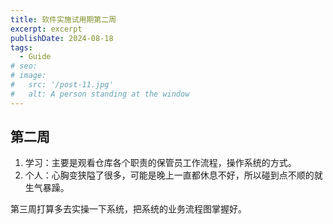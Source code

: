 ```yaml
---
title: 软件实施试用期第二周
excerpt: excerpt
publishDate: 2024-08-18
tags:
  - Guide
# seo:
# image:
#   src: '/post-11.jpg'
#   alt: A person standing at the window
---
```


## 第二周
1. 学习：主要是观看仓库各个职责的保管员工作流程，操作系统的方式。
2. 个人：心胸变狭隘了很多，可能是晚上一直都休息不好，所以碰到点不顺的就生气暴躁。


第三周打算多去实操一下系统，把系统的业务流程图掌握好。

